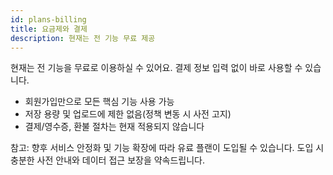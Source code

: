```yaml
---
id: plans-billing
title: 요금제와 결제
description: 현재는 전 기능 무료 제공
---
```


현재는 전 기능을 무료로 이용하실 수 있어요. 결제 정보 입력 없이 바로 사용할 수 있습니다.

- 회원가입만으로 모든 핵심 기능 사용 가능
- 저장 용량 및 업로드에 제한 없음(정책 변동 시 사전 고지)
- 결제/영수증, 환불 절차는 현재 적용되지 않습니다

참고: 향후 서비스 안정화 및 기능 확장에 따라 유료 플랜이 도입될 수 있습니다. 도입 시 충분한 사전 안내와 데이터 접근 보장을 약속드립니다.

